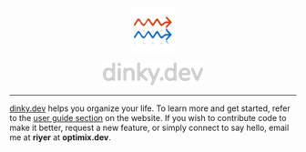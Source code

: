 <p align="center">
  <img src="/src/images/logo.webp" alt="" height="80px" width="80px">

<p align="center">
  <img src="/src/images/banner.webp" alt="" height="40px" width="176.47px">

---

[dinky.dev](https://dinky.dev) helps you organize your life. To learn more and get started, refer to the [user guide section](https://dinky.dev/help#user-guide) on the website. If you wish to contribute code to make it better, request a new feature, or simply connect to say hello, email me at **riyer** at **optimix.dev**.
